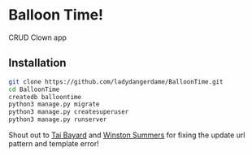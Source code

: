 # Balloon Time!
CRUD Clown app


## Installation
```bash
git clone https://github.com/ladydangerdame/BalloonTime.git
cd BalloonTime
createdb balloontime
python3 manage.py migrate
python3 manage.py createsuperuser
python3 manage.py runserver
```

Shout out to [Tai Bayard](https://github.com/taibayard) and [Winston Summers](https://github.com/winstonsummers) for fixing the update url pattern and template error!
